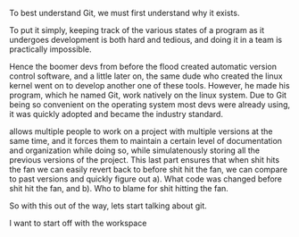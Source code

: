To best understand Git, we must first understand why it exists. 

To put it simply, keeping track of the various states of a program as it undergoes development is both hard and tedious, and doing it in a team is practically impossible. 

Hence the boomer devs from before the flood created automatic version control software, and a little later on, the same dude who created the linux kernel went on to develop another one of these tools. However, he made his program, which he named Git, work natively on the linux system. Due to Git being so convenient on the operating system most devs were already using, it was quickly adopted and became the industry standard.


 allows multiple people to work on a project with multiple versions at the same time, and it forces them to maintain a certain level of documentation and organization while doing so, while simulatenously storing all the previous versions of the project. This last part ensures that when shit hits the fan we can easily revert back to before shit hit the fan, we can compare to past versions and quickly figure out a). What code was changed before shit hit the fan, and b). Who to blame for shit hitting the fan.

So with this out of the way, lets start talking about git. 

I want to start off with the workspace
